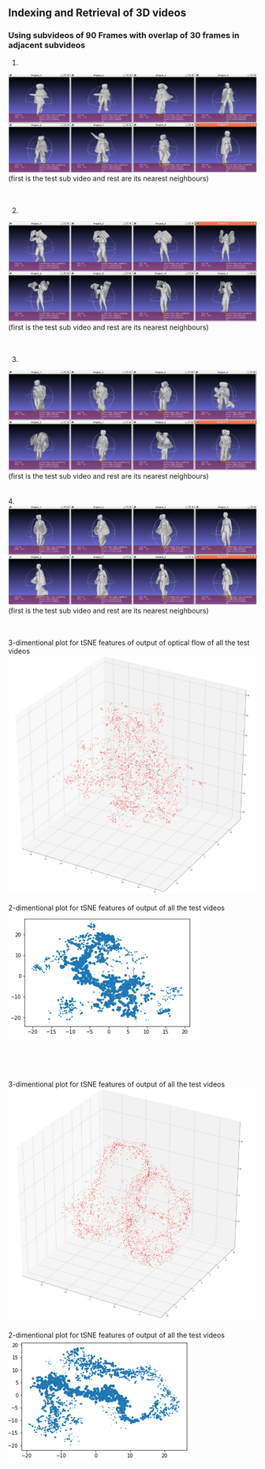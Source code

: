 ## Indexing and Retrieval of 3D videos


### Using subvideos of 90 Frames with overlap of 30 frames in adjacent subvideos

1.
<img src="90_frames_123.png" alt="90_frames_123.png" class="inline"/>
(first is the test sub video and rest are its nearest neighbours)
<br>
<br>
<br>

2.
<img src="90_frames_1234.png" alt="90_frames_1234.png" class="inline"/>
(first is the test sub video and rest are its nearest neighbours)
<br>
<br>
<br>

3.
<img src="90_frames_2345.png" alt="90_frames_2345.png" class="inline"/>
(first is the test sub video and rest are its nearest neighbours)
<br>
<br>
<br>
4.
<img src="90_frames_3456.png" alt="90_frames_3456.png" class="inline"/>
(first is the test sub video and rest are its nearest neighbours)

<br>
<br>
<br>

3-dimentional plot for tSNE features of output of optical flow of all the test videos
<img src="3D_plot_90_output.png" alt="3D_plot_90_output.png" class="inline"/>
<br>
<br>
2-dimentional plot for tSNE features of output of all the test videos
<br>
<img src="2D_plot_90_output.png" alt="2D_plot_90_output.png" class="inline"/>
<br>
<br>

<br>
<br>

3-dimentional plot for tSNE features of output of all the test videos
<img src="3D_plot_90_optical_output.png" alt="3D_plot_90_optical_output.png" class="inline"/>
<br>
<br>
2-dimentional plot for tSNE features of output of all the test videos
<br>
<img src="2D_plot_90_optical_output.png" alt="2D_plot_90_optical_output.png" class="inline"/>
<br>
<br>
